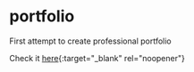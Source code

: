 # portfolio
First attempt to create professional portfolio

Check it [here](https://ahmedelhodaiby.github.io/portfolio/){:target="_blank" rel="noopener"}
